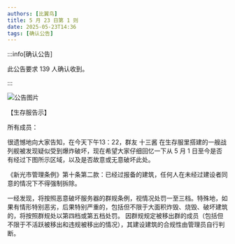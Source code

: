 ```yaml
---
authors: [比翼鸟]
title: 5 月 23 日第 1 则
date: 2025-05-23T14:36
tags: [确认公告]
---
```


:::info[确认公告]

此公告要求 139 人确认收到。

:::

![公告图片](/anno/25052301.jpg)

【生存服告示】

所有成员：

很遗憾地向大家告知，在今天下午13：22，群友 十三酱 在生存服里搭建的一艘战列舰被发现疑似受到爆炸破坏，现在希望大家仔细回忆一下从 5 月 1 日至今是否有经过下图所示区域，以及是否故意或无意破坏此处。

《新光市管理条例》第十条第二款：已经过报备的建筑，任何人在未经过建设者同意的情况下不得强制拆除。

一经发现，将按照恶意破坏服务器的群规条例，视情况处罚一至三档。特殊地，如果有情形特别恶劣，后果特别严重的，包括但不限于大面积炸毁、烧毁、破坏建筑的，将按照群规处以第四档或第五档处罚。 因群规规定被移出群的成员（包括但不限于不活跃被移出和违规被移出的情况），其建设建筑的合规性由管理员自行判断。
